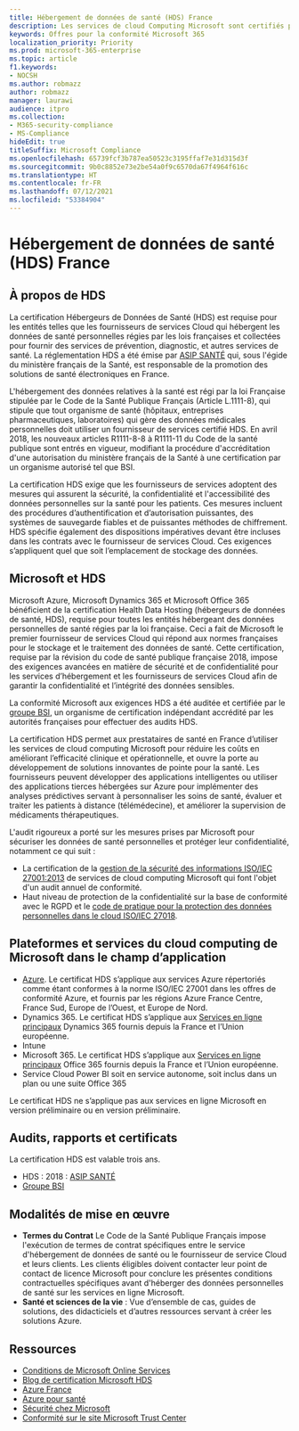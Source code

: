 ```yaml
---
title: Hébergement de données de santé (HDS) France
description: Les services de cloud Computing Microsoft sont certifiés pour assurer leur conformité avec la norme Health Data Hosting (Hébergeurs de Données de Santé).
keywords: Offres pour la conformité Microsoft 365
localization_priority: Priority
ms.prod: microsoft-365-enterprise
ms.topic: article
f1.keywords:
- NOCSH
ms.author: robmazz
author: robmazz
manager: laurawi
audience: itpro
ms.collection:
- M365-security-compliance
- MS-Compliance
hideEdit: true
titleSuffix: Microsoft Compliance
ms.openlocfilehash: 65739fcf3b787ea50523c3195ffaf7e31d315d3f
ms.sourcegitcommit: 9b0c8852e73e2be54a0f9c6570da67f4964f616c
ms.translationtype: HT
ms.contentlocale: fr-FR
ms.lasthandoff: 07/12/2021
ms.locfileid: "53384904"
---
```

# <a name="health-data-hosting-hds-france"></a>Hébergement de données de santé (HDS) France

## <a name="about-hds"></a>À propos de HDS

La certification Hébergeurs de Données de Santé (HDS) est requise pour les entités telles que les fournisseurs de services Cloud qui hébergent les données de santé personnelles régies par les lois françaises et collectées pour fournir des services de prévention, diagnostic, et autres services de santé. La réglementation HDS a été émise par [ASIP SANTÉ](https://esante.gouv.fr/) qui, sous l'égide du ministère français de la Santé, est responsable de la promotion des solutions de santé électroniques en France.

L'hébergement des données relatives à la santé est régi par la loi Française stipulée par le Code de la Santé Publique Français (Article L.1111-8), qui stipule que tout organisme de santé (hôpitaux, entreprises pharmaceutiques, laboratoires) qui gère des données médicales personnelles doit utiliser un fournisseur de services certifié HDS. En avril 2018, les nouveaux articles R1111-8-8 à R1111-11 du Code de la santé publique sont entrés en vigueur, modifiant la procédure d'accréditation d'une autorisation du ministère français de la Santé à une certification par un organisme autorisé tel que BSI.

La certification HDS exige que les fournisseurs de services adoptent des mesures qui assurent la sécurité, la confidentialité et l'accessibilité des données personnelles sur la santé pour les patients. Ces mesures incluent des procédures d’authentification et d’autorisation puissantes, des systèmes de sauvegarde fiables et de puissantes méthodes de chiffrement. HDS spécifie également des dispositions impératives devant être incluses dans les contrats avec le fournisseur de services Cloud. Ces exigences s’appliquent quel que soit l’emplacement de stockage des données.

## <a name="microsoft-and-hds"></a>Microsoft et HDS

Microsoft Azure, Microsoft Dynamics 365 et Microsoft Office 365 bénéficient de la certification Health Data Hosting (hébergeurs de données de santé, HDS), requise pour toutes les entités hébergeant des données personnelles de santé régies par la loi française. Ceci a fait de Microsoft le premier fournisseur de services Cloud qui répond aux normes françaises pour le stockage et le traitement des données de santé. Cette certification, requise par la révision du code de santé publique française 2018, impose des exigences avancées en matière de sécurité et de confidentialité pour les services d’hébergement et les fournisseurs de services Cloud afin de garantir la confidentialité et l’intégrité des données sensibles.

La conformité Microsoft aux exigences HDS a été auditée et certifiée par le [groupe BSI](https://www.bsigroup.com/fr-FR/), un organisme de certification indépendant accrédité par les autorités françaises pour effectuer des audits HDS.

La certification HDS permet aux prestataires de santé en France d’utiliser les services de cloud computing Microsoft pour réduire les coûts en améliorant l’efficacité clinique et opérationnelle, et ouvre la porte au développement de solutions innovantes de pointe pour la santé. Les fournisseurs peuvent développer des applications intelligentes ou utiliser des applications tierces hébergées sur Azure pour implémenter des analyses prédictives servant à personnaliser les soins de santé, évaluer et traiter les patients à distance (télémédecine), et améliorer la supervision de médicaments thérapeutiques.

L'audit rigoureux a porté sur les mesures prises par Microsoft pour sécuriser les données de santé personnelles et protéger leur confidentialité, notamment ce qui suit :

- La certification de la [gestion de la sécurité des informations ISO/IEC 27001:2013](offering-iso-27001.md) de services de cloud computing Microsoft qui font l'objet d'un audit annuel de conformité.
- Haut niveau de protection de la confidentialité sur la base de conformité avec le RGPD et le [code de pratique pour la protection des données personnelles dans le cloud ISO/IEC 27018](offering-iso-27018.md).

## <a name="microsoft-in-scope-cloud-platforms--services"></a>Plateformes et services du cloud computing de Microsoft dans le champ d’application

- [Azure](https://aka.ms/AzureCompliance). Le certificat HDS s’applique aux services Azure répertoriés comme étant conformes à la norme ISO/IEC 27001 dans les offres de conformité Azure, et fournis par les régions Azure France Centre, France Sud, Europe de l’Ouest, et Europe de Nord.
- Dynamics 365. Le certificat HDS s’applique aux [Services en ligne principaux](https://aka.ms/Online-Services-Terms) Dynamics 365 fournis depuis la France et l’Union européenne.
- Intune
- Microsoft 365. Le certificat HDS s’applique aux [Services en ligne principaux](https://aka.ms/Online-Services-Terms) Office 365 fournis depuis la France et l’Union européenne.
- Service Cloud Power BI soit en service autonome, soit inclus dans un plan ou une suite Office 365

Le certificat HDS ne s’applique pas aux services en ligne Microsoft en version préliminaire ou en version préliminaire.

## <a name="audits-reports-and-certificates"></a>Audits, rapports et certificats

La certification HDS est valable trois ans.

- HDS : 2018 : [ASIP SANTÉ](https://esante.gouv.fr/)
- [Groupe BSI](https://www.bsigroup.com/fr-FR/Nos-services/Certification/Recherche-dans-le-repertoire-des-certificats-et-des-clients/Resultats-de-la-recherche-dans-le-repertoire-des-certificats-et-des-clients/?searchkey=licence%3dHDS%2b701569%26company%3dMicrosoft%2bCorp&licencenumber=HDS%20701569)

## <a name="how-to-implement"></a>Modalités de mise en œuvre

- **Termes du Contrat** Le Code de la Santé Publique Français impose l'exécution de termes de contrat spécifiques entre le service d'hébergement de données de santé ou le fournisseur de service Cloud et leurs clients. Les clients éligibles doivent contacter leur point de contact de licence Microsoft pour conclure les présentes conditions contractuelles spécifiques avant d'héberger des données personnelles de santé sur les services en ligne Microsoft.
- **Santé et sciences de la vie** : Vue d’ensemble de cas, guides de solutions, des didacticiels et d’autres ressources servant à créer les solutions Azure.

## <a name="resources"></a>Ressources

- [Conditions de Microsoft Online Services](https://aka.ms/Online-Services-Terms)
- [Blog de certification Microsoft HDS](https://news.microsoft.com/2018/11/06/microsoft-1er-acteur-majeur-du-cloud-public-a-etre-certifie-hebergeur-de-donnees-de-sante-en-france/)
- [Azure France](https://azure.microsoft.com/global-infrastructure/france/)
- [Azure pour santé](https://azure.microsoft.com/industries/healthcare/)
- [Sécurité chez Microsoft](https://www.microsoft.com/security)
- [Conformité sur le site Microsoft Trust Center](https://www.microsoft.com/trust-center/compliance/compliance-overview)
